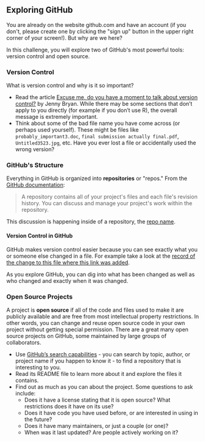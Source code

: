 ## Exploring GitHub

You are already on the website github.com and have an account (if you don't, please create one by clicking the "sign up" button in the upper right corner of your screen!). But why are we here?

In this challenge, you will explore two of GitHub's most powerful tools: version control and open source.

### Version Control

What is version control and why is it so important? 
* Read the article [Excuse me, do you have a moment to talk about version control?](https://peerj.com/preprints/3159v2/) by Jenny Bryan. While there may be some sections that don’t apply to you directly (for example if you don’t use R), the overall message is extremely important.
* Think about some of the bad file name you have come across (or perhaps used yourself). These might be files like `probably_important3.doc`, `final submission actually final.pdf`, `Untitled3523.jpg`, etc. Have you ever lost a file or accidentally used the wrong version?

### GitHub's Structure

Everything in GitHub is organized into **repositories** or "repos." From the [GitHub documentation](https://docs.github.com/en/repositories/creating-and-managing-repositories/about-repositories):

> A repository contains all of your project's files and each file's revision history. You can discuss and manage your project's work within the repository.

This discussion is happening inside of a repository, the [repo name](link/to/repo).

#### Version Control in GitHub

GitHub makes version control easier because you can see exactly what you or someone else changed in a file. For example take a look at the [record of the change to this file where this link was added](add/link/here).

As you explore GitHub, you can dig into what has been changed as well as who changed and exactly when it was changed.

### Open Source Projects

A project is **open source** if all of the code and files used to make it are publicly available and are free from most intellectual property restrictions. In other words, you can change and reuse open source code in your own project without getting special permission. There are a great many open source projects on GitHub, some maintained by large groups of collaborators. 
* Use [GitHub’s search capabilities](https://github.com/search) - you can search by topic, author, or project name if you happen to know it - to find a repository that is interesting to you. 
* Read its README file to learn more about it and explore the files it contains. 
* Find out as much as you can about the project. Some questions to ask include:
    * Does it have a license stating that it is open source? What restrictions does it have on its use? 
    * Does it have code you have used before, or are interested in using in the future? 
    * Does it have many maintainers, or just a couple (or one)? 
    * When was it last updated? Are people actively working on it?
